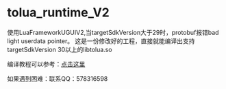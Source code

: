 # tolua_runtime_V2

使用LuaFrameworkUGUIV2,当targetSdkVersion大于29时，protobuf报错bad light userdata pointer。
这是一份修改好的工程，直接就能编译出支持targetSdkVersion 30以上的libtolua.so

编译教程可以参考：[点击这里](https://blog.csdn.net/linxinfa/article/details/118353526)

如果遇到困难：联系QQ：578316598
